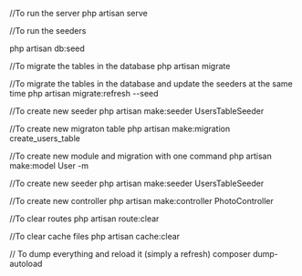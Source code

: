 //To run the server
php artisan serve

//To run the seeders

php artisan db:seed

//To migrate the tables in the database
php artisan migrate

//To migrate the tables in the database and update the seeders at the same time
php artisan migrate:refresh --seed

//To create new seeder
php artisan make:seeder UsersTableSeeder

//To create new migraton table
php artisan make:migration create_users_table

//To create new module and migration with one command
php artisan make:model User -m

//To create new seeder
php artisan make:seeder UsersTableSeeder

//To create new controller
php artisan make:controller PhotoController

//To clear routes
php artisan route:clear

//To clear cache files
php artisan cache:clear

// To dump everything and reload it (simply a refresh)
composer dump-autoload
